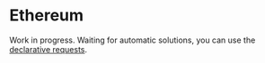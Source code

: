 # Ethereum

Work in progress. Waiting for automatic solutions, you can use the [declarative requests](declarative-requests.md).

